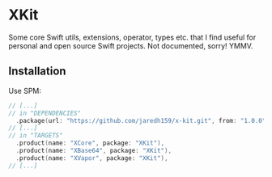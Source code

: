 # XKit

Some core Swift utils, extensions, operator, types etc. that I find useful for personal
and open source Swift projects. Not documented, sorry! YMMV.

## Installation

Use SPM:

```swift
// [...]
// in "DEPENDENCIES"
  .package(url: "https://github.com/jaredh159/x-kit.git", from: "1.0.0")
// [...]
// in "TARGETS"
  .product(name: "XCore", package: "XKit"),
  .product(name: "XBase64", package: "XKit"),
  .product(name: "XVapor", package: "XKit"),
// [...]
```
